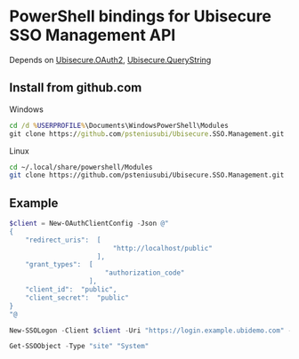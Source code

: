 # PowerShell bindings for Ubisecure SSO Management API

Depends on [Ubisecure.OAuth2](../../../Ubisecure.OAuth2), [Ubisecure.QueryString](../../../Ubisecure.QueryString)

## Install from github.com

Windows

```cmd
cd /d %USERPROFILE%\Documents\WindowsPowerShell\Modules
git clone https://github.com/psteniusubi/Ubisecure.SSO.Management.git
```

Linux

```bash
cd ~/.local/share/powershell/Modules
git clone https://github.com/psteniusubi/Ubisecure.SSO.Management.git
```

## Example

```powershell
$client = New-OAuthClientConfig -Json @"
{
    "redirect_uris":  [
                          "http://localhost/public"
                      ],
    "grant_types":  [
                        "authorization_code"
                    ],
    "client_id":  "public",
    "client_secret":  "public"
}
"@

New-SSOLogon -Client $client -Uri "https://login.example.ubidemo.com" -ManageUri "https://manage.example.ubidemo.com" -Browser "default"

Get-SSOObject -Type "site" "System"
```
